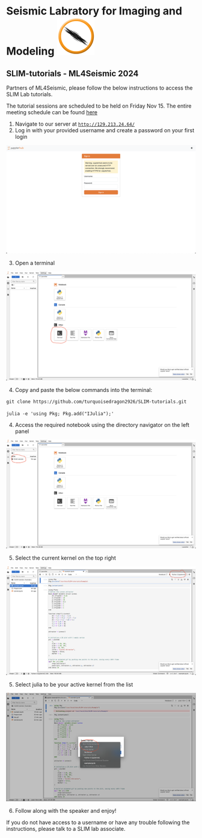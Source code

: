 # Seismic Labratory for Imaging and Modeling ![SLIM logo](images/slim.gif) 

## SLIM-tutorials - ML4Seismic 2024

Partners of ML4Seismic, please follow the below instructions to access the SLIM Lab tutorials. 

The tutorial sessions are scheduled to be held on Friday Nov 15. The entire meeting schedule can be found [here](https://slim.gatech.edu/content/ml4seismic-partners-meeting-2024)

1. Navigate to our server at [`http://129.213.24.64/`](http://129.213.24.64/)
2. Log in with your provided username and create a password on your first login

![Login Preview](images/login.png)

3. Open a terminal 

![Terminal Location Preview](images/terminal.png)

4. Copy and paste the below commands into the terminal:

```
git clone https://github.com/turquoisedragon2926/SLIM-tutorials.git

julia -e 'using Pkg; Pkg.add("IJulia");'
```

4. Access the required notebook using the directory navigator on the left panel

![Directory Location Preview](images/directory.png)

5. Select the current kernel on the top right

![Kernel Location Preview](images/kernel.png)

5. Select julia to be your active kernel from the list

![Julia Kernel Preview](images/julia.png)

6. Follow along with the speaker and enjoy!

If you do not have access to a username or have any trouble following the instructions, please talk to a SLIM lab associate.
